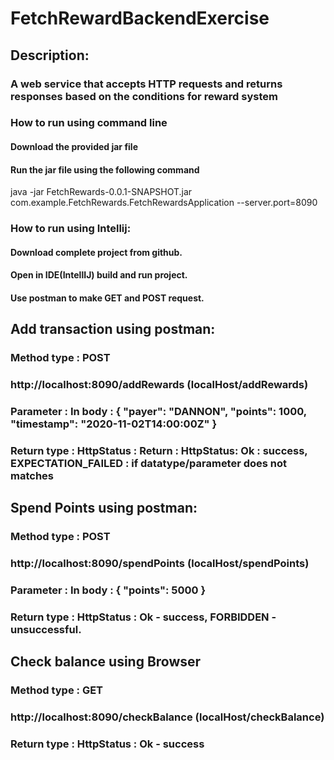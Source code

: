 # FetchRewardBackendExercise
## Description:
### A web service that accepts HTTP requests and returns responses based on the conditions for reward system

### How to run using command line
#### Download the provided jar file
#### Run the jar file using the following command
java -jar FetchRewards-0.0.1-SNAPSHOT.jar com.example.FetchRewards.FetchRewardsApplication --server.port=8090

### How to run using Intellij:
#### Download complete project from github.
#### Open in IDE(IntellIJ) build and run project.


#### Use postman to make GET and POST request.


## Add transaction using postman:
### Method type : POST
### http://localhost:8090/addRewards (localHost/addRewards)
### Parameter : In body : { "payer": "DANNON", "points": 1000, "timestamp": "2020-11-02T14:00:00Z" }
### Return type : HttpStatus : Return : HttpStatus: Ok : success,  EXPECTATION_FAILED : if datatype/parameter does not matches


##  Spend Points using postman:
### Method type : POST
### http://localhost:8090/spendPoints (localHost/spendPoints)
### Parameter : In body : { "points": 5000 }
### Return type : HttpStatus : Ok - success, FORBIDDEN - unsuccessful.

## Check balance using Browser
### Method type : GET
### http://localhost:8090/checkBalance (localHost/checkBalance)
### Return type : HttpStatus : Ok - success


